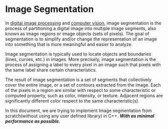 
# Image Segmentation

In [digital image processing](https://www.wikiwand.com/en/Digital_image_processing) and [computer vision](https://www.wikiwand.com/en/Computer_vision), image segmentation is the process of partitioning a digital image into multiple image segments, also known as image regions or image objects (sets of pixels). The goal of segmentation is to simplify and/or change the representation of an image into something that is more meaningful and easier to analyze.

Image segmentation is typically used to locate objects and boundaries (lines, curves, etc.) in images. More precisely, image segmentation is the process of assigning a label to every pixel in an image such that pixels with the same label share certain characteristics.

The result of image segmentation is a set of segments that collectively cover the entire image, or a set of contours extracted from the image. Each of the pixels in a region are similar with respect to some characteristic or computed property, such as color, intensity, or texture. Adjacent regions are significantly different color respect to the same characteristic(s).

In this document, we are trying to implement Image segmentation from scratch(without using any user defined library) in C++. ***With as minimal performance as possible.***

